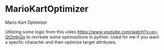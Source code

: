 # MarioKartOptimizer
Mario Kart Optimizer

Utilizing some logic from this video https://www.youtube.com/watch?v=xo-Qt2mkjQs to recreate some optimaztions in python. Used for me if you want a specfic character and then optimize target attributes. 
